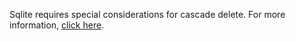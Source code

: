 Sqlite requires special considerations for cascade delete.  For more information, [click here](./Data-Model-Customization.md/#edit-modelspy-referential-integrity-eg-sqlite).